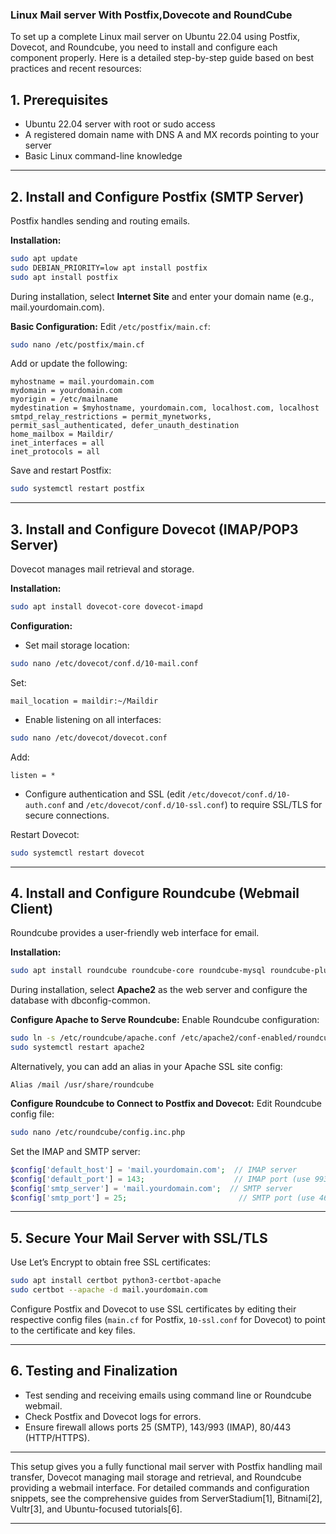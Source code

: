 ### Linux Mail server With Postfix,Dovecote and RoundCube
To set up a complete Linux mail server on Ubuntu 22.04 using Postfix, Dovecot, and Roundcube, you need to install and configure each component properly. Here is a detailed step-by-step guide based on best practices and recent resources:

## 1. Prerequisites
- Ubuntu 22.04 server with root or sudo access
- A registered domain name with DNS A and MX records pointing to your server
- Basic Linux command-line knowledge

---

## 2. Install and Configure Postfix (SMTP Server)

Postfix handles sending and routing emails.

**Installation:**
```bash
sudo apt update
sudo DEBIAN_PRIORITY=low apt install postfix
sudo apt install postfix
```
During installation, select **Internet Site** and enter your domain name (e.g., mail.yourdomain.com).

**Basic Configuration:**
Edit `/etc/postfix/main.cf`:
```bash
sudo nano /etc/postfix/main.cf
```
Add or update the following:
```
myhostname = mail.yourdomain.com
mydomain = yourdomain.com
myorigin = /etc/mailname
mydestination = $myhostname, yourdomain.com, localhost.com, localhost
smtpd_relay_restrictions = permit_mynetworks, permit_sasl_authenticated, defer_unauth_destination
home_mailbox = Maildir/
inet_interfaces = all
inet_protocols = all
```
Save and restart Postfix:
```bash
sudo systemctl restart postfix
```

---

## 3. Install and Configure Dovecot (IMAP/POP3 Server)

Dovecot manages mail retrieval and storage.

**Installation:**
```bash
sudo apt install dovecot-core dovecot-imapd
```

**Configuration:**

- Set mail storage location:
```bash
sudo nano /etc/dovecot/conf.d/10-mail.conf
```
Set:
```
mail_location = maildir:~/Maildir
```

- Enable listening on all interfaces:
```bash
sudo nano /etc/dovecot/dovecot.conf
```
Add:
```
listen = *
```

- Configure authentication and SSL (edit `/etc/dovecot/conf.d/10-auth.conf` and `/etc/dovecot/conf.d/10-ssl.conf`) to require SSL/TLS for secure connections.

Restart Dovecot:
```bash
sudo systemctl restart dovecot
```

---

## 4. Install and Configure Roundcube (Webmail Client)

Roundcube provides a user-friendly web interface for email.

**Installation:**
```bash
sudo apt install roundcube roundcube-core roundcube-mysql roundcube-plugins
```
During installation, select **Apache2** as the web server and configure the database with dbconfig-common.

**Configure Apache to Serve Roundcube:**
Enable Roundcube configuration:
```bash
sudo ln -s /etc/roundcube/apache.conf /etc/apache2/conf-enabled/roundcube.conf
sudo systemctl restart apache2
```

Alternatively, you can add an alias in your Apache SSL site config:
```
Alias /mail /usr/share/roundcube
```

**Configure Roundcube to Connect to Postfix and Dovecot:**
Edit Roundcube config file:
```bash
sudo nano /etc/roundcube/config.inc.php
```
Set the IMAP and SMTP server:
```php
$config['default_host'] = 'mail.yourdomain.com';  // IMAP server
$config['default_port'] = 143;                    // IMAP port (use 993 for SSL)
$config['smtp_server'] = 'mail.yourdomain.com';  // SMTP server
$config['smtp_port'] = 25;                         // SMTP port (use 465 or 587 for SSL/TLS)
```

---

## 5. Secure Your Mail Server with SSL/TLS

Use Let’s Encrypt to obtain free SSL certificates:
```bash
sudo apt install certbot python3-certbot-apache
sudo certbot --apache -d mail.yourdomain.com
```

Configure Postfix and Dovecot to use SSL certificates by editing their respective config files (`main.cf` for Postfix, `10-ssl.conf` for Dovecot) to point to the certificate and key files.

---

## 6. Testing and Finalization

- Test sending and receiving emails using command line or Roundcube webmail.
- Check Postfix and Dovecot logs for errors.
- Ensure firewall allows ports 25 (SMTP), 143/993 (IMAP), 80/443 (HTTP/HTTPS).

---

This setup gives you a fully functional mail server with Postfix handling mail transfer, Dovecot managing mail storage and retrieval, and Roundcube providing a webmail interface. For detailed commands and configuration snippets, see the comprehensive guides from ServerStadium[1], Bitnami[2], Vultr[3], and Ubuntu-focused tutorials[6].

---


